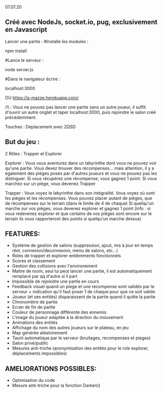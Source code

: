 07.07.20

Créé avec NodeJs, socket.io, pug, exclusivement en Javascript 
--------------------------------------------------------------
Lancer une partie :
#Installe les modules :

npm install

#Lance le serveur :

node server.js

#Dans le navigateur écrire :

localhost:3000

OU
https://a-mazze.herokuapp.com/

/!\ : Vous ne pouvez pas lancer une partie sans un autre joueur, il suffit d'ouvrir un autre onglet et taper localhost:3000, puis rejoindre le salon créé précédemment.

Touches :
Déplacement avec ZQSD

But du jeu :
--------------------------------------------------------------
2 Rôles : Trapper et Explorer

Explorer : Vous vous aventurez dans un labyrinthe dont vous ne pouvez voir qu'une partie. Vous devez trouver des récompenses... mais attention, 
        il y a également des pièges posés par d'autres joueurs et vous ne pouvez pas les distinguer. 
        Si vous récupérez une récompense, vous gagnez 1 point.
        Si vous marchez sur un piège, vous devenez Trapper

Trapper : Vous voyez le labyrinthe dans son intégralité.
        Vous voyez où sont les pièges et les récompenses.
        Vous pouvez placer autant de pièges, que de récompenses sur le terrain (dans le limite de 4 de chaque)
        Si quelqu'un marche sur vos pièges, vous devenez explorer et gagnez 1 point
        (info : si vous redevenez explorer et que certains de vos pièges sont encore sur le terrain ils vous rapporteront des points si quelqu'un marche dessus)

FEATURES:
--------------------------------------------------------------
- Système de gestion de salons (suppression, ajout, mis à jour en temps réel, connexion/deconnexion, menu de salons, etc...)
- Roles de trapper et explorer entièrements fonctionnels
- Scores et classement
- Gestion des collisions avec l'environement
- Maitre de room, seul lui peut lancer une partie, il est automatiquement remplacé par qq d'autre si il part
- Impossible de rejoindre une partie en cours
- Feedback visuel quand un piege et une recompense sont validés par le serveur + indication qu'il faut poser 1 de chaque pour que ce soit valide
- Joueur (et ses entités) disparaissent de la partie quand il quitte la partie
- Chronomètre de partie
- Ecran de fin de partie
- Couleur de personnage différente des ennemis
- L'image du joueur adaptée à la direction du mouvement
- Animations des entités
- Affichage du nom des autres joueurs sur le plateau, en jeu
- Map générée aléatoirement
- Taunt automatique par le serveur (bruitages, recompenses et pieges)
- Salon privé/public
- Mesures anti-triche (anonymisation des entités pour le role explorer, déplacements impossibles)

AMELIORATIONS POSSIBLES:
--------------------------------------------------------------
- Optimisation du code
- Mesure anti-triche pour la fonction Darken()


